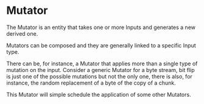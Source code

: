 # Mutator

The Mutator is an entity that takes one or more Inputs and generates a new derived one.

Mutators can be composed and they are generally linked to a specific Input type.

There can be, for instance, a Mutator that applies more than a single type of mutation on the input. Consider a generic Mutator for a byte stream, bit flip is just one of the possible mutations but not the only one, there is also, for instance, the random replacement of a byte of the copy of a chunk.

This Mutator will simple schedule the application of some other Mutators.

